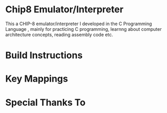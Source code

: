 # Chip8 Emulator/Interpreter

This a CHIP-8 emulator/interpreter I developed in the C Programming Language , mainly for practicing C programming, learnng about computer architecture concepts, reading assembly code etc.

# Build Instructions
<!-- cmake .. -G "Unix Makefiles"
make -->
<!-- sudo apt-get install cmake libsdl2-dev -->


# Key Mappings

# Special Thanks To
